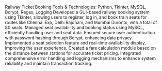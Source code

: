 Railway Ticket Booking
Tools & Technologies: Python, Tkinter, MySQL, Bcrypt, Regex, Logging
Developed a GUI-based railway booking system using Tkinter, allowing users to register, log in, and book train seats for routes like Chennai Exp, Delhi Rajdhani, and Mumbai Duronto, with a total of 80 seats.
Managed seat availability and booking status using MySQL, efficiently handling user and seat data.
Ensured secure user authentication with password hashing through Bcrypt, enhancing data privacy.
Implemented a seat selection feature and real-time availability display, improving the user experience.
Created a fare calculation module based on the distance between stations for accurate ticket pricing.
Integrated comprehensive error handling and logging mechanisms to enhance system reliability and maintain transaction tracking.
